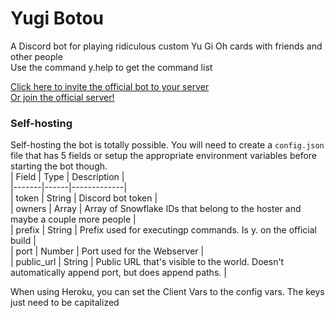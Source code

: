 # Yugi Botou
A Discord bot for playing ridiculous custom Yu Gi Oh cards with friends and other people  
Use the command y.help to get the command list

[Click here to invite the official bot to your server](https://discordapp.com/oauth2/authorize?client_id=369218526042390531&scope=bot&permissions=322624)  
[Or join the official server!](https://discord.gg/KKR94hT)

### Self-hosting
Self-hosting the bot is totally possible. You will need to create a `config.json` file that has 5 fields or setup the appropriate environment variables before starting the bot though.  
| Field | Type | Description |  
|-------|------|-------------|  
| token | String | Discord bot token |  
| owners | Array | Array of Snowflake IDs that belong to the hoster and maybe a couple more people |  
| prefix | String | Prefix used for executingp commands. Is y. on the official build |  
| port | Number | Port used for the Webserver |  
| public_url | String | Public URL that's visible to the world. Doesn't automatically append port, but does append paths. |  

When using Heroku, you can set the Client Vars to the config vars. The keys just need to be capitalized
